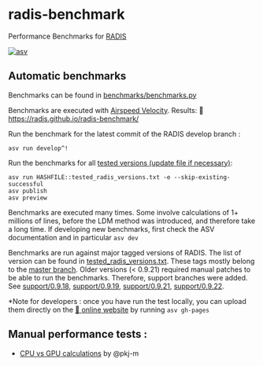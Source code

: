 # radis-benchmark

Performance Benchmarks for [RADIS](http://radis.github.io/) 

[![asv](http://img.shields.io/badge/benchmarked%20by-asv-blue.svg?style=flat)](https://radis.github.io/radis-benchmark/)

## Automatic benchmarks 

Benchmarks can be found in [benchmarks/benchmarks.py](./benchmarks/benchmarks.py)

Benchmarks are executed with [Airspeed Velocity](https://asv.readthedocs.io/en/stable/#). 
Results: 🔗 https://radis.github.io/radis-benchmark/

Run the benchmark for the latest commit of the RADIS develop branch :

```
asv run develop^!
```

Run the benchmarks for all [tested versions (update file if necessary)](./tested_radis_versions.txt):

```
asv run HASHFILE::tested_radis_versions.txt -e --skip-existing-successful
asv publish
asv preview
``` 

Benchmarks are executed many times. Some involve calculations of 1+ millions of lines, before the LDM method was introduced, and therefore take a long time. If developing new benchmarks, first check the ASV documentation and in particular ``asv dev`` 

Benchmarks are run against major tagged versions of RADIS. The list of version can be found in [tested_radis_versions.txt](./tested_radis_versions.txt). These tags mostly belong to the [master branch](https://github.com/radis/radis/commits/master). Older versions (< 0.9.21) required manual patches to be able to run the benchmarks. Therefore, support branches were added. See [support/0.9.18](https://github.com/radis/radis/commits/support/0.9.18), [support/0.9.19](https://github.com/radis/radis/commits/support/0.9.19), [support/0.9.21](https://github.com/radis/radis/commits/support/0.9.21), [support/0.9.22](https://github.com/radis/radis/commits/support/0.9.22). 

*Note for developers : once you have run the test locally, you can upload them directly on the [🔗 online website](https://radis.github.io/radis-benchmark/) by running `asv gh-pages`


## Manual performance tests :

- [CPU vs GPU calculations](./manual_benchmarks/cpu_gpu_benchmark.ipynb)  by @pkj-m
